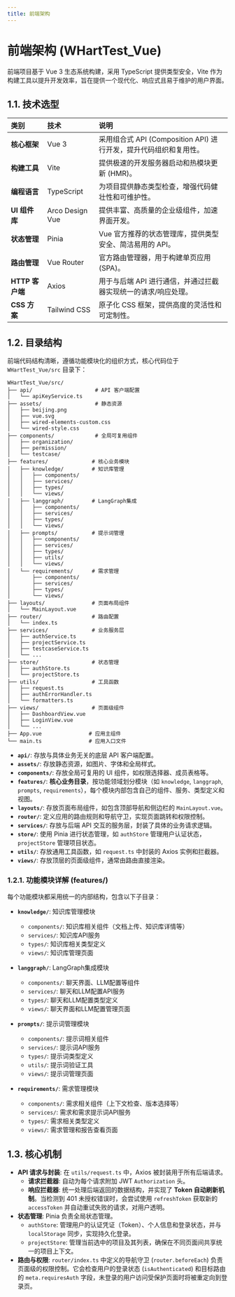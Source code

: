 ```yaml
---
title: 前端架构
---
```


# 前端架构 (WHartTest_Vue)

前端项目基于 Vue 3 生态系统构建，采用 TypeScript 提供类型安全，Vite 作为构建工具以提升开发效率，旨在提供一个现代化、响应式且易于维护的用户界面。

## 1.1. 技术选型

| 类别 | 技术 | 说明 |
| :--- | :--- | :--- |
| **核心框架** | Vue 3 | 采用组合式 API (Composition API) 进行开发，提升代码组织和复用性。 |
| **构建工具** | Vite | 提供极速的开发服务器启动和热模块更新 (HMR)。 |
| **编程语言** | TypeScript | 为项目提供静态类型检查，增强代码健壮性和可维护性。 |
| **UI 组件库** | Arco Design Vue | 提供丰富、高质量的企业级组件，加速界面开发。 |
| **状态管理** | Pinia | Vue 官方推荐的状态管理库，提供类型安全、简洁易用的 API。 |
| **路由管理** | Vue Router | 官方路由管理器，用于构建单页应用 (SPA)。 |
| **HTTP 客户端** | Axios | 用于与后端 API 进行通信，并通过拦截器实现统一的请求/响应处理。 |
| **CSS 方案** | Tailwind CSS | 原子化 CSS 框架，提供高度的灵活性和可定制性。 |

## 1.2. 目录结构

前端代码结构清晰，遵循功能模块化的组织方式，核心代码位于 `WHartTest_Vue/src` 目录下：

```
WHartTest_Vue/src/
├── api/                    # API 客户端配置
│   └── apiKeyService.ts
├── assets/                 # 静态资源
│   ├── beijing.png
│   ├── vue.svg
│   ├── wired-elements-custom.css
│   └── wired-style.css
├── components/             # 全局可复用组件
│   ├── organization/
│   ├── permission/
│   └── testcase/
├── features/              # 核心业务模块
│   ├── knowledge/         # 知识库管理
│   │   ├── components/
│   │   ├── services/
│   │   ├── types/
│   │   └── views/
│   ├── langgraph/         # LangGraph集成
│   │   ├── components/
│   │   ├── services/
│   │   ├── types/
│   │   └── views/
│   ├── prompts/           # 提示词管理
│   │   ├── components/
│   │   ├── services/
│   │   ├── types/
│   │   ├── utils/
│   │   └── views/
│   └── requirements/      # 需求管理
│       ├── components/
│       ├── services/
│       ├── types/
│       └── views/
├── layouts/               # 页面布局组件
│   └── MainLayout.vue
├── router/                # 路由配置
│   └── index.ts
├── services/              # 业务服务层
│   ├── authService.ts
│   ├── projectService.ts
│   ├── testcaseService.ts
│   └── ...
├── store/                 # 状态管理
│   ├── authStore.ts
│   └── projectStore.ts
├── utils/                 # 工具函数
│   ├── request.ts
│   ├── authErrorHandler.ts
│   └── formatters.ts
├── views/                 # 页面级组件
│   ├── DashboardView.vue
│   ├── LoginView.vue
│   └── ...
├── App.vue               # 应用主组件
└── main.ts               # 应用入口文件
```

- **`api/`**: 存放与具体业务无关的底层 API 客户端配置。
- **`assets/`**: 存放静态资源，如图片、字体和全局样式。
- **`components/`**: 存放全局可复用的 UI 组件，如权限选择器、成员表格等。
- **`features/`**: **核心业务目录**，按功能领域划分模块（如 `knowledge`, `langgraph`, `prompts`, `requirements`），每个模块内部包含自己的组件、服务、类型定义和视图。
- **`layouts/`**: 存放页面布局组件，如包含顶部导航和侧边栏的 `MainLayout.vue`。
- **`router/`**: 定义应用的路由规则和导航守卫，实现页面跳转和权限控制。
- **`services/`**: 存放与后端 API 交互的服务层，封装了具体的业务请求逻辑。
- **`store/`**: 使用 Pinia 进行状态管理，如 `authStore` 管理用户认证状态，`projectStore` 管理项目状态。
- **`utils/`**: 存放通用工具函数，如 `request.ts` 中封装的 Axios 实例和拦截器。
- **`views/`**: 存放顶层的页面级组件，通常由路由直接渲染。

### 1.2.1. 功能模块详解 (features/)

每个功能模块都采用统一的内部结构，包含以下子目录：

- **`knowledge/`**: 知识库管理模块
  - `components/`: 知识库相关组件（文档上传、知识库详情等）
  - `services/`: 知识库API服务
  - `types/`: 知识库相关类型定义
  - `views/`: 知识库管理页面

- **`langgraph/`**: LangGraph集成模块
  - `components/`: 聊天界面、LLM配置等组件
  - `services/`: 聊天和LLM配置API服务
  - `types/`: 聊天和LLM配置类型定义
  - `views/`: 聊天界面和LLM配置管理页面

- **`prompts/`**: 提示词管理模块
  - `components/`: 提示词相关组件
  - `services/`: 提示词API服务
  - `types/`: 提示词类型定义
  - `utils/`: 提示词验证工具
  - `views/`: 提示词管理页面

- **`requirements/`**: 需求管理模块
  - `components/`: 需求相关组件（上下文检查、版本选择等）
  - `services/`: 需求和需求提示词API服务
  - `types/`: 需求相关类型定义
  - `views/`: 需求管理和报告查看页面

## 1.3. 核心机制

- **API 请求与封装**: 在 `utils/request.ts` 中，Axios 被封装用于所有后端请求。
  - **请求拦截器**: 自动为每个请求附加 JWT `Authorization` 头。
  - **响应拦截器**: 统一处理后端返回的数据结构，并实现了 **Token 自动刷新机制**。当检测到 401 未授权错误时，会尝试使用 `refreshToken` 获取新的 `accessToken` 并自动重试失败的请求，对用户透明。
- **状态管理**: Pinia 负责全局状态管理。
  - `authStore`: 管理用户的认证凭证（Token）、个人信息和登录状态，并与 `localStorage` 同步，实现持久化登录。
  - `projectStore`: 管理当前选中的项目及其列表，确保在不同页面间共享统一的项目上下文。
- **路由与权限**: `router/index.ts` 中定义的导航守卫 (`router.beforeEach`) 负责页面级的权限控制。它会检查用户的登录状态 (`isAuthenticated`) 和目标路由的 `meta.requiresAuth` 字段，未登录的用户访问受保护页面时将被重定向到登录页。